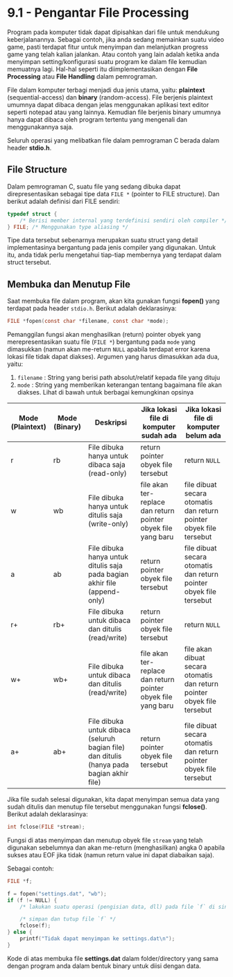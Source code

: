 # 9.1 - Pengantar File Processing

Program pada komputer tidak dapat dipisahkan dari file untuk mendukung keberjalanannya. Sebagai contoh, jika anda sedang memainkan suatu video game, pasti terdapat fitur untuk menyimpan dan melanjutkan progress game yang telah kalian jalankan. Atau contoh yang lain adalah ketika anda menyimpan setting/konfigurasi suatu program ke dalam file kemudian memuatnya lagi. Hal-hal seperti itu diimplementasikan dengan **File Processing** atau **File Handling** dalam pemrograman.

File dalam komputer terbagi menjadi dua jenis utama, yaitu: **plaintext** (sequential-access) dan **binary** (random-access). File berjenis plaintext umumnya dapat dibaca dengan jelas menggunakan aplikasi text editor seperti notepad atau yang lainnya. Kemudian file berjenis binary umumnya hanya dapat dibaca oleh program tertentu yang mengenali dan menggunakannya saja.

Seluruh operasi yang melibatkan file dalam pemrograman C berada dalam header **stdio.h**.

## File Structure

Dalam pemrograman C, suatu file yang sedang dibuka dapat direpresentasikan sebagai tipe data `FILE *` (pointer to FILE structure). Dan berikut adalah definisi dari FILE sendiri:
```c
typedef struct {
    /* Berisi member internal yang terdefinisi sendiri oleh compiler */
} FILE; /* Menggunakan type aliasing */
```

Tipe data tersebut sebenarnya merupakan suatu struct yang detail implementasinya bergantung pada jenis compiler yang digunakan. Untuk itu, anda tidak perlu mengetahui tiap-tiap membernya yang terdapat dalam struct tersebut.

## Membuka dan Menutup File

Saat membuka file dalam program, akan kita gunakan fungsi **fopen()** yang terdapat pada header `stdio.h`. Berikut adalah deklarasinya:
```c
FILE *fopen(const char *filename, const char *mode);
```

Pemanggilan fungsi akan menghasilkan (return) pointer obyek yang merepresentasikan suatu file (`FILE *`) bergantung pada `mode` yang dimasukkan (namun akan me-return `NULL` apabila terdapat error karena lokasi file tidak dapat diakses). Argumen yang harus dimasukkan ada dua, yaitu:

1. `filename` : String yang berisi path absolut/relatif kepada file yang dituju
2. `mode` : String yang memberikan keterangan tentang bagaimana file akan diakses. Lihat di bawah untuk berbagai kemungkinan opsinya

|Mode (Plaintext)|Mode (Binary)|Deskripsi|Jika lokasi file di komputer sudah ada|Jika lokasi file di komputer belum ada|
|--|--|--|--|--|
|r|rb|File dibuka hanya untuk dibaca saja (read-only)|return pointer obyek file tersebut|return `NULL`|
|w|wb|File dibuka hanya untuk ditulis saja (write-only)|file akan ter-replace dan return pointer obyek file yang baru|file dibuat secara otomatis dan return pointer obyek file tersebut|
|a|ab|File dibuka hanya untuk ditulis saja pada bagian akhir file (append-only)|return pointer obyek file tersebut|file dibuat secara otomatis dan return pointer obyek file tersebut|
|r+|rb+|File dibuka untuk dibaca dan ditulis (read/write)|return pointer obyek file tersebut|return `NULL`|
|w+|wb+|File dibuka untuk dibaca dan ditulis (read/write)|file akan ter-replace dan return pointer obyek file yang baru|file akan dibuat secara otomatis dan return pointer obyek file tersebut|
|a+|ab+|File dibuka untuk dibaca (seluruh bagian file) dan ditulis (hanya pada bagian akhir file)|return pointer obyek file tersebut|file dibuat secara otomatis dan return pointer obyek file tersebut

Jika file sudah selesai digunakan, kita dapat menyimpan semua data yang sudah ditulis dan menutup file tersebut menggunakan fungsi **fclose()**. Berikut adalah deklarasinya:
```c
int fclose(FILE *stream);
```
Fungsi di atas menyimpan dan menutup obyek file `stream` yang telah digunakan sebelumnya dan akan me-return (menghasilkan) angka 0 apabila sukses atau EOF jika tidak (namun return value ini dapat diabaikan saja).

Sebagai contoh:
```c
FILE *f;

f = fopen("settings.dat", "wb");
if (f != NULL) {
    /* lakukan suatu operasi (pengisian data, dll) pada file `f` di sini */

    /* simpan dan tutup file `f` */
    fclose(f);
} else {
    printf("Tidak dapat menyimpan ke settings.dat\n");
}
```

Kode di atas membuka file **settings.dat** dalam folder/directory yang sama dengan program anda dalam bentuk binary untuk diisi dengan data.

